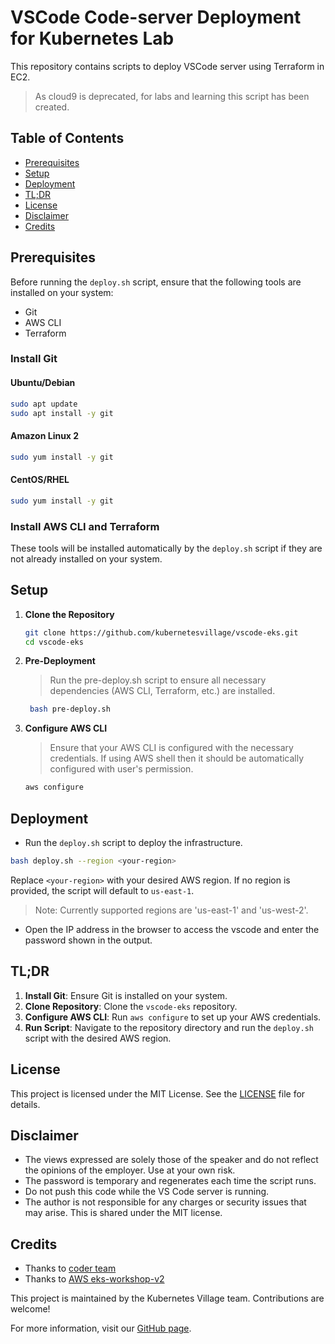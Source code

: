 
# VSCode Code-server Deployment for Kubernetes Lab

This repository contains scripts to deploy VSCode server using Terraform in EC2.

> As cloud9 is deprecated, for labs and learning this script has been created.

## Table of Contents

- [Prerequisites](#prerequisites)
- [Setup](#setup)
- [Deployment](#deployment)
- [TL;DR](#tldr)
- [License](#license)
- [Disclaimer](#disclaimer)
- [Credits](#credits)

## Prerequisites

Before running the `deploy.sh` script, ensure that the following tools are installed on your system:

- Git
- AWS CLI
- Terraform

### Install Git

#### Ubuntu/Debian

```bash
sudo apt update
sudo apt install -y git
```

#### Amazon Linux 2

```bash
sudo yum install -y git
```

#### CentOS/RHEL

```bash
sudo yum install -y git
```

### Install AWS CLI and Terraform

These tools will be installed automatically by the `deploy.sh` script if they are not already installed on your system.

## Setup

1. **Clone the Repository**

    ```bash
    git clone https://github.com/kubernetesvillage/vscode-eks.git
    cd vscode-eks
    ```

2. **Pre-Deployment**

   > Run the pre-deploy.sh script to ensure all necessary dependencies (AWS CLI, Terraform, etc.) are installed.
   ```bash
    bash pre-deploy.sh
    ```
3. **Configure AWS CLI**

    > Ensure that your AWS CLI is configured with the necessary credentials.
    > If using AWS shell then it should be automatically configured with user's permission.

    ```bash
    aws configure
    ```

## Deployment

- Run the `deploy.sh` script to deploy the infrastructure.

```bash
bash deploy.sh --region <your-region>
```

Replace `<your-region>` with your desired AWS region. If no region is provided, the script will default to `us-east-1`.

> Note: Currently supported regions are 'us-east-1' and 'us-west-2'.

- Open the IP address in the browser to access the vscode and enter the password shown in the output.


## TL;DR

1. **Install Git**: Ensure Git is installed on your system.
2. **Clone Repository**: Clone the `vscode-eks` repository.
3. **Configure AWS CLI**: Run `aws configure` to set up your AWS credentials.
4. **Run Script**: Navigate to the repository directory and run the `deploy.sh` script with the desired AWS region.

## License

This project is licensed under the MIT License. See the [LICENSE](LICENSE) file for details.

## Disclaimer
- The views expressed are solely those of the speaker and do not reflect the opinions of the employer. Use at your own risk.
- The password is temporary and regenerates each time the script runs.
- Do not push this code while the VS Code server is running.
- The author is not responsible for any charges or security issues that may arise. This is shared under the MIT license. 

## Credits
- Thanks to [coder team](https://github.com/coder/deploy-code-server)
- Thanks to [AWS eks-workshop-v2](https://github.com/aws-samples/eks-workshop-v2/blob/main/lab/scripts/installer.sh)


This project is maintained by the Kubernetes Village team. Contributions are welcome!

For more information, visit our [GitHub page](https://github.com/kubernetesvillage).
